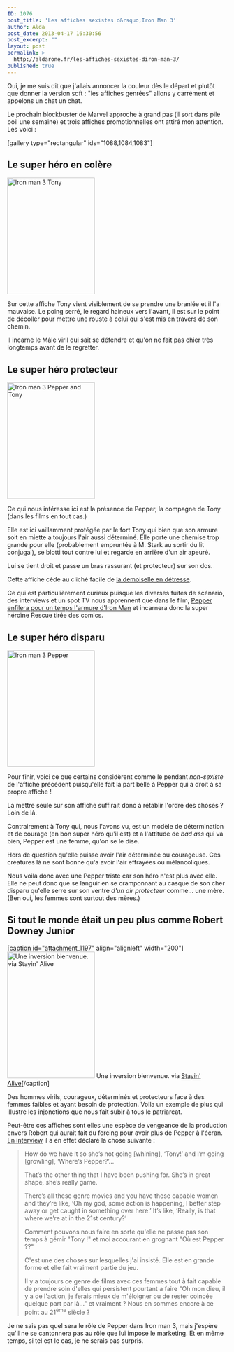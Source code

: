```yaml
---
ID: 1076
post_title: 'Les affiches sexistes d&rsquo;Iron Man 3'
author: Alda
post_date: 2013-04-17 16:30:56
post_excerpt: ""
layout: post
permalink: >
  http://aldarone.fr/les-affiches-sexistes-diron-man-3/
published: true
---
```

Oui, je me suis dit que j'allais annoncer la couleur dès le départ et plutôt que donner la version soft : "les affiches genrées" allons y carrément et appelons un chat un chat.

Le prochain blockbuster de Marvel approche à grand pas (il sort dans pile poil une semaine) et trois affiches promotionnelles ont attiré mon attention. Les voici :

[gallery type="rectangular" ids="1088,1084,1083"]

<h2>Le super héro en colère</h2>

<a href="http://aldarone.fr/wp-content/uploads/2013/04/Iron-Man-3-TonyAlone.jpg"><img src="http://aldarone.fr/assets/Iron-Man-3-TonyAlone-200x266.jpg" alt="Iron man 3 Tony" width="200" height="266" class="alignleft size-thumbnail wp-image-1088" /></a>

Sur cette affiche Tony vient visiblement de se prendre une branlée et il l'a mauvaise. Le poing serré, le regard haineux vers l'avant, il est sur le point de décoller pour mettre une rouste à celui qui s'est mis en travers de son chemin.

Il incarne le Mâle viril qui sait se défendre et qu'on ne fait pas chier très longtemps avant de le regretter.

<h2>Le super héro protecteur</h2>

<a href="http://aldarone.fr/wp-content/uploads/2013/04/Iron-Man-3-PepperTony.jpg"><img src="http://aldarone.fr/assets/Iron-Man-3-PepperTony-200x266.jpg" alt="Iron man 3 Pepper and Tony" width="200" height="266" class="alignleft size-thumbnail wp-image-1084" /></a>

Ce qui nous intéresse ici est la présence de Pepper, la compagne de Tony (dans les films en tout cas.)

Elle est ici vaillamment protégée par le fort Tony qui bien que son armure soit en miette a toujours l'air aussi déterminé. Elle porte une chemise trop grande pour elle (probablement empruntée à M. Stark au sortir du lit conjugal), se blotti tout contre lui et regarde en arrière d'un air apeuré.

Lui se tient droit et passe un bras rassurant (et protecteur) sur son dos.

Cette affiche cède au cliché facile de <a href="https://www.youtube.com/watch?v=X6p5AZp7r_Q">la demoiselle en détresse</a>.

Ce qui est particulièrement curieux puisque les diverses fuites de scénario, des interviews et un spot TV nous apprennent que dans le film, <a href="http://www.themarysue.com/pepper-armor-iron-man/">Pepper enfilera pour un temps l'armure d'Iron Man</a> et incarnera donc la super héroïne Rescue tirée des comics.

<h2>Le super héro disparu</h2>

<a href="http://aldarone.fr/wp-content/uploads/2013/04/Iron-Man-3-PepperAlone.jpg"><img src="http://aldarone.fr/assets/Iron-Man-3-PepperAlone-200x266.jpg" alt="Iron man 3 Pepper" width="200" height="266" class="alignleft size-thumbnail wp-image-1083" /></a>

Pour finir, voici ce que certains considèrent comme le pendant <em>non-sexiste</em> de l'affiche précédent puisqu'elle fait la part belle à Pepper qui a droit à sa propre affiche !

La mettre seule sur son affiche suffirait donc à rétablir l'ordre des choses ? Loin de là.

Contrairement à Tony qui, nous l'avons vu, est un modèle de détermination et de courage (en bon super héro qu'il est) et a l'attitude de <em>bad ass</em> qui va bien, Pepper est une femme, qu'on se le dise.

Hors de question qu'elle puisse avoir l'air déterminée ou courageuse. Ces créatures là ne sont bonne qu'a avoir l'air effrayées ou mélancoliques.

Nous voila donc avec une Pepper triste car son héro n'est plus avec elle. Elle ne peut donc que se languir en se cramponnant au casque de son cher disparu qu'elle serre sur son ventre <em>d'un air protecteur</em> comme… une mère. (Ben oui, les femmes sont surtout des mères.)

<h2>Si tout le monde était un peu plus comme Robert Downey Junior</h2>

[caption id="attachment_1197" align="alignleft" width="200"]<a href="http://aldarone.fr/wp-content/uploads/2013/04/IronMan3-Genderflip.jpg"><img src="http://aldarone.fr/assets/IronMan3-Genderflip-200x289.jpg" alt="Une inversion bienvenue. via Stayin&#039; Alive" width="200" height="289" class="size-thumbnail wp-image-1197" /></a> Une inversion bienvenue. via <a href="http://reducto1.tumblr.com/post/46355551920/redraw-the-new-im3-movie-poster-dddd">Stayin' Alive</a>[/caption]

Des hommes virils, courageux, déterminés et protecteurs face à des femmes faibles et ayant besoin de protection. Voila un exemple de plus qui illustre les injonctions que nous fait subir à tous le patriarcat.

Peut-être ces affiches sont elles une espèce de vengeance de la production envers Robert qui aurait fait du forcing pour avoir plus de Pepper à l'écran. <a href="http://www.themarysue.com/rdj-women-in-action/">En interview</a> il a en effet déclaré la chose suivante :

<blockquote>
  How do we have it so she’s not going [whining], ‘Tony!’ and I’m going [growling], ‘Where’s Pepper?’…
  
  That’s the other thing that I have been pushing for. She’s in great shape, she’s really game.
  
  There’s all these genre movies and you have these capable women and they’re like, ‘Oh my god, some action is happening, I better step away or get caught in something over here.’ It’s like, ‘Really, is that where we’re at in the 21st century?’
  
  Comment pouvons nous faire en sorte qu'elle ne passe pas son temps à gémir "Tony !" et moi accourant en grognant "Où est Pepper ??"
  
  C'est une des choses sur lesquelles j'ai insisté. Elle est en grande forme et elle fait vraiment partie du jeu.
  
  Il y a toujours ce genre de films avec ces femmes tout à fait capable de prendre soin d'elles qui persistent pourtant a faire "Oh mon dieu, il y a de l'action, je ferais mieux de m'éloigner ou de rester coincée quelque part par là…" et vraiment ? Nous en sommes encore à ce point au 21<sup>ème</sup> siècle ?
</blockquote>

Je ne sais pas quel sera le rôle de Pepper dans Iron man 3, mais j'espère qu'il ne se cantonnera pas au rôle que lui impose le marketing. Et en même temps, si tel est le cas, je ne serais pas surpris.